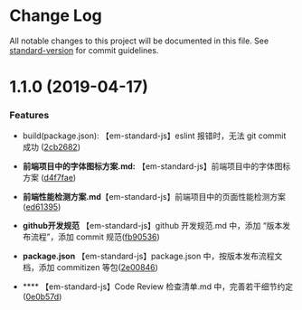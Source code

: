 # Change Log

All notable changes to this project will be documented in this file. See [standard-version](https://github.com/conventional-changelog/standard-version) for commit guidelines.

<a name="1.1.0"></a>
# 1.1.0 (2019-04-17)

### Features

* build(package.json): 【em-standard-js】eslint 报错时，无法 git commit 成功 ([2cb2682](https://www.tapd.cn/22105901/s/1008178))

* **前端项目中的字体图标方案.md:** 【em-standard-js】前端项目中的字体图标方案 ([d4f7fae](https://www.tapd.cn/22105901/s/1008102))

* **前端性能检测方案.md**【em-standard-js】前端项目中的页面性能检测方案 ([ed61395](https://www.tapd.cn/22105901/s/1008066))

* **github开发规范** 【em-standard-js】github 开发规范.md 中，添加 “版本发布流程”，添加 commit 规范([fb90536](https://www.tapd.cn/22105901/s/1008004))

* **package.json** 【em-standard-js】package.json 中，按版本发布流程文档，添加 commitizen 等包([2e00846](https://www.tapd.cn/22105901/s/1007965))

* **** 【em-standard-js】Code Review 检查清单.md 中，完善若干细节约定([0e0b57d](https://www.tapd.cn/22105901/s/1007934))
